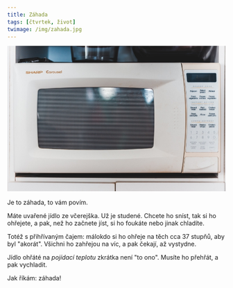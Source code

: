 ```yaml
---
title: Záhada
tags: [čtvrtek, život]
twimage: /img/zahada.jpg
---
```


![cover](/img/zahada.jpg)

Je to záhada, to vám povím.

Máte uvařené jídlo ze včerejška. Už je studené. Chcete ho sníst, tak si ho ohřejete, a pak, než ho začnete jíst, si ho foukáte nebo jinak chladíte.

Totéž s přihřívaným čajem: málokdo si ho ohřeje na těch cca 37 stupňů, aby byl "akorát". Všichni ho zahřejou na víc, a pak čekají, až vystydne.

Jídlo ohřáté na _pojídací teplotu_ zkrátka není "to ono". Musíte ho přehřát, a pak vychladit.

Jak říkám: záhada!